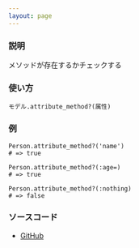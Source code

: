```yaml
---
layout: page
---
```

### 説明
メソッドが存在するかチェックする

### 使い方
    モデル.attribute_method?(属性)

### 例
    Person.attribute_method?('name')
    # => true

    Person.attribute_method?(:age=)
    # => true

    Person.attribute_method?(:nothing)
    # => false

### ソースコード
* [GitHub](https://github.com/rails/rails/blob/a6157025541c74eea37b626abaeb5af8d69a9d9e/activemodel/lib/active_model/validations.rb#L265)